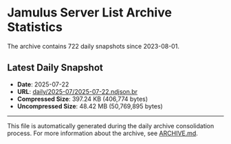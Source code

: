 # Jamulus Server List Archive Statistics

The archive contains 722 daily snapshots since 2023-08-01.

## Latest Daily Snapshot

- **Date**: 2025-07-22
- **URL**: [daily/2025-07/2025-07-22.ndjson.br](https://jamulus-archive.ap-south-1.linodeobjects.com/main/daily/2025-07/2025-07-22.ndjson.br)
- **Compressed Size**: 397.24 KB (406,774 bytes)
- **Uncompressed Size**: 48.42 MB (50,769,895 bytes)

---

This file is automatically generated during the daily archive consolidation process.
For more information about the archive, see [ARCHIVE.md](ARCHIVE.md).
